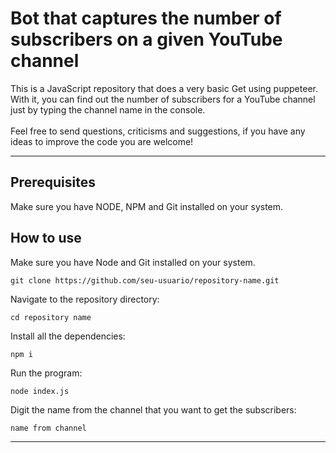 # Bot that captures the number of subscribers on a given YouTube channel
<p>
This is a JavaScript repository that does a very basic Get using puppeteer. With it, you can find out the number of subscribers for a YouTube channel just by typing the channel name in the console.
<br>
<br>
Feel free to send questions, criticisms and suggestions, if you have any ideas to improve the code you are welcome!
</p>

---

## Prerequisites
<p>
Make sure you have NODE, NPM and Git installed on your system.
</p>

## How to use
<p>
Make sure you have Node and Git installed on your system.
</p>

```
git clone https://github.com/seu-usuario/repository-name.git
```

<p>
Navigate to the repository directory:
</p>

```
cd repository name
```

<p>
Install all the dependencies:
</p>

```
npm i
```

<p>
Run the program:
</p>

```
node index.js
```

<p>
Digit the name from the channel that you want to get the subscribers:
</p>

```
name from channel
```

---
